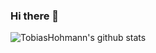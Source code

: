 ### Hi there 👋

<!--
**TobiasHohmann/TobiasHohmann** is a ✨ _special_ ✨ repository because its `README.md` (this file) appears on your GitHub profile.

Here are some ideas to get you started:

- 🔭 I’m currently working on ...
- 🌱 I’m currently learning ...
- 👯 I’m looking to collaborate on ...
- 🤔 I’m looking for help with ...
- 💬 Ask me about ...
- 📫 How to reach me: ...
- 😄 Pronouns: ...
- ⚡ Fun fact: ...
-->

![TobiasHohmann's github stats](https://github-readme-stats.vercel.app/api?username=TobiasHohmann&show_icons=true&theme=onedark)
